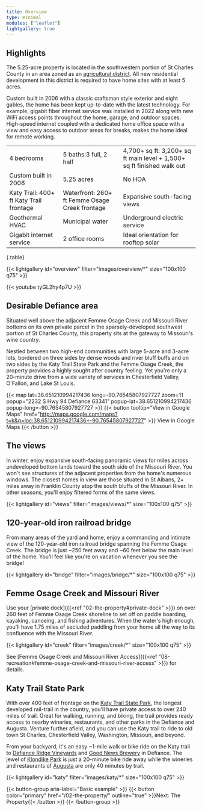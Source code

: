 ```yaml
---
title: Overview
type: minimal
modules: ["leaflet"]
lightgallery: true
---
```


## Highlights

The 5.25-acre property is located in the southwestern portion of St Charles County in an area zoned as an [agricultural district](https://ecode360.com/27756246). All new residential development in this district is required to have home sites with at least 5 acres. 

Custom built in 2006 with a classic craftsman style exterior and eight gables, the home has been kept up-to-date with the latest technology. For example, gigabit fiber internet service was installed in 2022 along with new WiFi access points throughout the home, garage, and outdoor spaces. High-speed internet coupled with a dedicated home office space with a view and easy access to outdoor areas for breaks, makes the home ideal for remote working. 

|     |       |     |
| --------- | -------- | ------ |
| 4 bedrooms  | 5 baths:3 full, 2 half | 4,700+ sq ft: 3,200+ sq ft main level + 1,500+ sq ft finished walk out |
| Custom built in 2006  | 5.25 acres | No HOA |
| Katy Trail: 400+ ft Katy Trail frontage | Waterfront: 260+ ft Femme Osage Creek frontage | Expansive south-facing views |
| Geothermal HVAC | Municipal water | Underground electric service|
| Gigabit internet service | 2 office rooms| Ideal orientation for rooftop solar |
{.table}

{{< lightgallery id="overview" filter="images/overview/*" size="100x100 q75" >}}

{{< youtube tyGL2hy4p7U >}}

## Desirable Defiance area

Situated well above the adjacent Femme Osage Creek and Missouri River bottoms on its own private parcel in the sparsely-developed southwest portion of St Charles County, this property sits at the gateway to Missouri's wine country.

Nestled between two high-end communities with large 5-acre and 3-acre lots, bordered on three sides by dense woods and river bluff buffs and on two sides by the Katy Trail State Park and the Femme Osage Creek, the property provides a highly sought after country feeling. Yet you're only a 20-minute drive from a wide variety of services in Chesterfield Valley, O'Fallon, and Lake St Louis.

{{< map lat=38.651210994217436 long=-90.76545807927727 zoom=11 popup="2232 S Hwy 94 Defiance 63341" popup-lat=38.651210994217436 popup-long=-90.76545807927727 >}}
{{< button tooltip="View in Google Maps" href="http://maps.google.com/maps?t=k&q=loc:38.651210994217436+-90.76545807927727" >}}
    View in Google Maps
{{< /button >}}

## The views

In winter, enjoy expansive south-facing panoramic views for miles across undeveloped bottom lands toward the south side of the Missouri River. You won't see structures of the adjacent properties from the home's numerous windows. The closest homes in view are those situated in St Albans, 2+ miles away in Franklin County atop the south bluffs of the Missouri River. In other seasons, you'll enjoy filtered forms of the same views.

{{< lightgallery id="views" filter="images/views/*" size="100x100 q75" >}}

## 120-year-old iron railroad bridge

From many areas of the yard and home, enjoy a commanding and intimate view of the 120-year-old iron railroad bridge spanning the Femme Osage Creek. The bridge is just ~250 feet away and ~60 feet below the main level of the home. You'll feel like you're on vacation whenever you see the bridge!

{{< lightgallery id="bridge" filter="images/bridge/*" size="100x100 q75" >}}

## Femme Osage Creek and Missouri River

Use your [private dock]({{<ref "02-the-property#private-dock" >}}) on over 260 feet of Femme Osage Creek shoreline to set off on paddle boarding, kayaking, canoeing, and fishing adventures. When the water's high enough, you'll have 1.75 miles of secluded paddling from your home all the way to its confluence with the Missouri River.

{{< lightgallery id="creek" filter="images/creek/*" size="100x100 q75" >}}

See [Femme Osage Creek and Missouri River Access]({{<ref "08-recreation#femme-osage-creek-and-missouri-river-access" >}}) for details.

## Katy Trail State Park

With over 400 feet of frontage on the [Katy Trail State Park](https://mostateparks.com/park/katy-trail-state-park), the longest developed rail-trail in the country, you'll have private access to over 240 miles of trail. Great for walking, running, and biking, the trail provides ready access to nearby wineries, restaurants, and other parks in the Defiance and Augusta. Venture further afield, and you can use the Katy trail to ride to old town St Charles, Chesterfield Valley, Washington, Missouri, and beyond.

From your backyard, it's an easy ~1-mile walk or bike ride on the Katy trail to [Defiance Ridge Vineyards](https://www.defianceridgevineyards.com/) and [Good News Brewery](https://www.goodnewsbrewing.com/) in Defiance. The jewel of [Klondike Park](https://www.sccmo.org/690/Klondike-Park) is just a 20-minute bike ride away while the wineries and restaurants of [Augusta](https://www.townofaugustamo.org/) are only 40 minutes by trail. 

{{< lightgallery id="katy" filter="images/katy/*" size="100x100 q75" >}}

{{< button-group aria-label="Basic example" >}}
  {{< button color="primary" href="/02-the-property/" outline="true" >}}Next: The Property{{< /button >}}
{{< /button-group >}}
